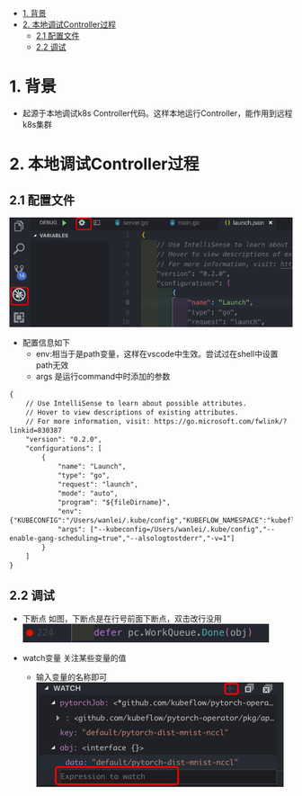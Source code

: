 <!-- TOC -->

- [1. 背景](#1-背景)
- [2. 本地调试Controller过程](#2-本地调试controller过程)
    - [2.1 配置文件](#21-配置文件)
    - [2.2 调试](#22-调试)

<!-- /TOC -->
# 1. 背景
* 起源于本地调试k8s Controller代码。这样本地运行Controller，能作用到远程k8s集群

# 2. 本地调试Controller过程
## 2.1 配置文件

![2019-10-10-20-30-28.png](./images/2019-10-10-20-30-28.png)

* 配置信息如下
    * env:相当于是path变量，这样在vscode中生效。尝试过在shell中设置path无效
    * args 是运行command中时添加的参数
```
{
    // Use IntelliSense to learn about possible attributes.
    // Hover to view descriptions of existing attributes.
    // For more information, visit: https://go.microsoft.com/fwlink/?linkid=830387
    "version": "0.2.0",
    "configurations": [
        {
            "name": "Launch",
            "type": "go",
            "request": "launch",
            "mode": "auto",
            "program": "${fileDirname}",
            "env": {"KUBECONFIG":"/Users/wanlei/.kube/config","KUBEFLOW_NAMESPACE":"kubeflow"},
            "args": ["--kubeconfig=/Users/wanlei/.kube/config","--enable-gang-scheduling=true","--alsologtostderr","-v=1"]
        }
    ]
}
```

## 2.2 调试
* 下断点
如图，下断点是在行号前面下断点，双击改行没用
![2019-10-10-20-51-12.png](./images/2019-10-10-20-51-12.png)

* watch变量
关注某些变量的值
    * 输入变量的名称即可
![2019-10-10-20-53-02.png](./images/2019-10-10-20-53-02.png)